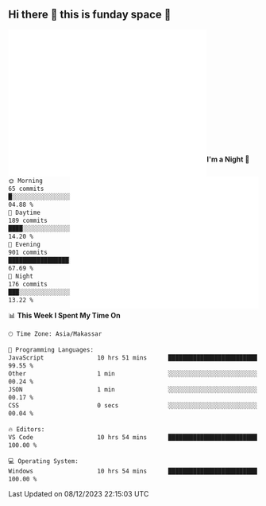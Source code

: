 ## Hi there 👋 this is funday space 🚀

<img align="left" width="400" alt="🌞" src="https://raw.githubusercontent.com/fhasnur/fhasnur/master/general.svg?token=ATQS65TR7ETTG5RLJUDIDBLBN34HE">
<img align="right" width="380" alt="🌞" src="https://raw.githubusercontent.com/fhasnur/fhasnur/master/statistics.svg?token=ATQS65TR7ETTG5RLJUDIDBLBN34HE">

<br><br><br><br><br><br><br><br><br><br><br><br><br><br>

<!--START_SECTION:waka-->
**I'm a Night 🦉** 

```text
🌞 Morning                65 commits          █░░░░░░░░░░░░░░░░░░░░░░░░   04.88 % 
🌆 Daytime                189 commits         ████░░░░░░░░░░░░░░░░░░░░░   14.20 % 
🌃 Evening                901 commits         █████████████████░░░░░░░░   67.69 % 
🌙 Night                  176 commits         ███░░░░░░░░░░░░░░░░░░░░░░   13.22 % 
```


📊 **This Week I Spent My Time On** 

```text
🕑︎ Time Zone: Asia/Makassar

💬 Programming Languages: 
JavaScript               10 hrs 51 mins      █████████████████████████   99.55 % 
Other                    1 min               ░░░░░░░░░░░░░░░░░░░░░░░░░   00.24 % 
JSON                     1 min               ░░░░░░░░░░░░░░░░░░░░░░░░░   00.17 % 
CSS                      0 secs              ░░░░░░░░░░░░░░░░░░░░░░░░░   00.04 % 

🔥 Editors: 
VS Code                  10 hrs 54 mins      █████████████████████████   100.00 % 

💻 Operating System: 
Windows                  10 hrs 54 mins      █████████████████████████   100.00 % 
```


 Last Updated on 08/12/2023 22:15:03 UTC
<!--END_SECTION:waka-->

